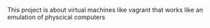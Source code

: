 This project is about virtual machines like vagrant that works like an emulation of physcical computers
